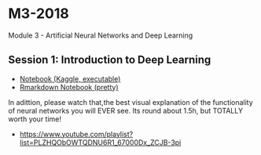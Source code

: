 # M3-2018
 Module 3 - Artificial Neural Networks and Deep Learning
 
 ## Session 1: Introduction to Deep Learning
 
 * [Notebook (Kaggle, executable)](https://www.kaggle.com/danielhain/sds-2018-m3-1-introduction-to-deep-learning) 
 * [Rmarkdown Notebook (pretty)](https://aaudk-my.sharepoint.com/:u:/g/personal/dsh_id_aau_dk/EZElFlVgaAlBiwdUBJrC6YcBlLlRUAvaa9tJenAcSD8gWg?e=Tg7vYa)
 
 In adittion, please watch that,the best visual explanation of the functionality of neural networks you will EVER see. Its round about 1.5h, but TOTALLY worth your time!
 
 * https://www.youtube.com/playlist?list=PLZHQObOWTQDNU6R1_67000Dx_ZCJB-3pi
